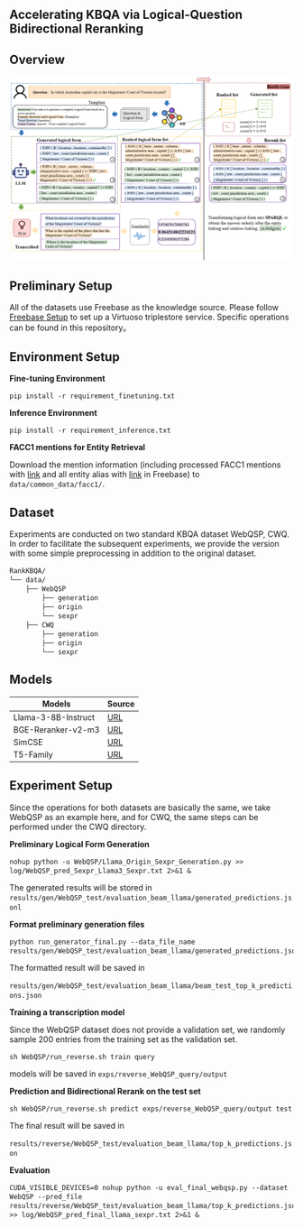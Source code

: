 ## Accelerating KBQA via Logical-Question Bidirectional Reranking

## Overview

![rankkbqa-over](./figs/rankkbqa-over.png)

## Preliminary Setup

All of the datasets use Freebase as the knowledge source. Please follow [Freebase Setup](https://github.com/dki-lab/Freebase-Setup) to set up a Virtuoso triplestore service. Specific operations can be found in this repository。



## Environment Setup

**Fine-tuning  Environment**

```
pip install -r requirement_finetuning.txt
```

**Inference Environment**

```
pip install -r requirement_inference.txt
```

**FACC1 mentions for Entity Retrieval**

Download the mention information (including processed FACC1 mentions with [link](https://drive.google.com/file/d/1NZFaeytHLqceoHVL09gWSGNPYWug3ebP/view?usp=sharing) and all entity alias with [link](https://drive.google.com/file/d/1AwuHSl9WmiEHDlCRpkiVFa0mxz62deVu/view?usp=sharing) in Freebase) to `data/common_data/facc1/`.

## Dataset

Experiments are conducted on two  standard KBQA dataset WebQSP, CWQ. In order to facilitate the subsequent experiments, we provide the version with some simple preprocessing in addition to the original dataset.

```
RankKBQA/
└── data/
    ├── WebQSP                  
        ├── generation
        ├── origin
        └── sexpr
    ├── CWQ                  
        ├── generation
        ├── origin
        └── sexpr
```

## Models 

| Models              | Source                                                       |
| ------------------- | ------------------------------------------------------------ |
| Llama-3-8B-Instruct | [URL](https://huggingface.co/meta-llama/Meta-Llama-3-8B)     |
| BGE-Reranker-v2-m3  | [URL](https://huggingface.co/BAAI/bge-reranker-v2-m3)        |
| SimCSE              | [URL](https://huggingface.co/princeton-nlp/unsup-simcse-roberta-large) |
| T5-Family           | [URL](https://huggingface.co/google-t5)                      |



## Experiment Setup

Since the operations for both datasets are basically the same, we take WebQSP as an example here, and for CWQ, the same steps can be performed under the CWQ directory.

**Preliminary Logical Form Generation**

```
nohup python -u WebQSP/Llama_Origin_Sexpr_Generation.py >> log/WebQSP_pred_Sexpr_Llama3_Sexpr.txt 2>&1 &
```

The generated results will be stored in `results/gen/WebQSP_test/evaluation_beam_llama/generated_predictions.jsonl`

**Format preliminary generation files**

```
python run_generator_final.py --data_file_name results/gen/WebQSP_test/evaluation_beam_llama/generated_predictions.jsonl
```

The formatted result will be saved in

`results/gen/WebQSP_test/evaluation_beam_llama/beam_test_top_k_predictions.json`

**Training a transcription model**

Since the WebQSP dataset does not provide a validation set, we randomly sample 200 entries from the training set as the validation set.

```
sh WebQSP/run_reverse.sh train query
```

models will be saved in `exps/reverse_WebQSP_query/output`

**Prediction and Bidirectional Rerank on the test set**

```
sh WebQSP/run_reverse.sh predict exps/reverse_WebQSP_query/output test
```

The final result will be saved in

`results/reverse/WebQSP_test/evaluation_beam_llama/top_k_predictions.json`

**Evaluation**

```
CUDA_VISIBLE_DEVICES=0 nohup python -u eval_final_webqsp.py --dataset WebQSP --pred_file results/reverse/WebQSP_test/evaluation_beam_llama/top_k_predictions.json >> log/WebQSP_pred_final_llama_sexpr.txt 2>&1 &
```

